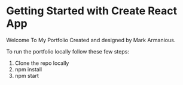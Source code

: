 # Getting Started with Create React App

Welcome To My Portfolio Created and designed by Mark Armanious.

To run the portfolio locally follow these few steps:

1. Clone the repo locally
2. npm install
3. npm start
